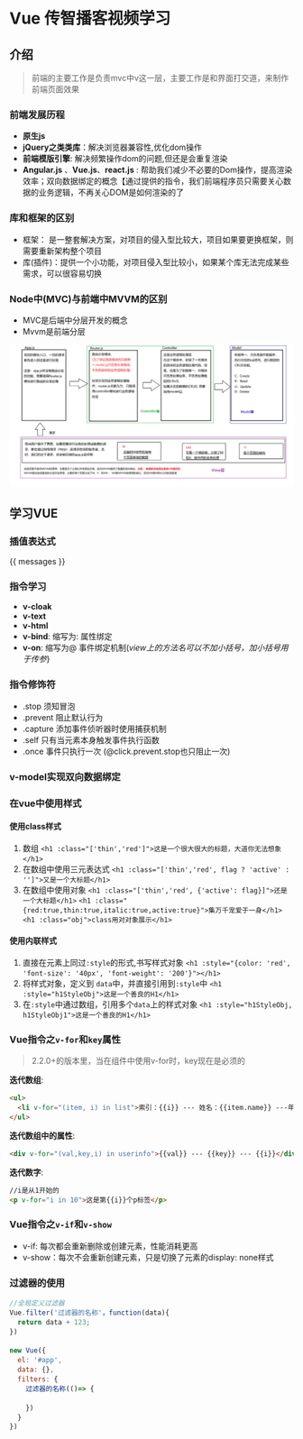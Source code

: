 # Vue 传智播客视频学习

## 介绍

> 前端的主要工作是负责mvc中v这一层，主要工作是和界面打交道，来制作前端页面效果

### 前端发展历程

- **原生js**
- **jQuery之类类库**：解决浏览器兼容性,优化dom操作
- **前端模版引擎**: 解决频繁操作dom的问题,但还是会重复渲染
- **Angular.js** 、**Vue.js**、**react.js** : 帮助我们减少不必要的Dom操作，提高渲染效率；双向数据绑定的概念【通过提供的指令，我们前端程序员只需要关心数据的业务逻辑，不再关心DOM是如何渲染的了

### 库和框架的区别

- 框架： 是一整套解决方案，对项目的侵入型比较大，项目如果要更换框架，则需要重新架构整个项目
- 库(插件)：提供一个小功能，对项目侵入型比较小，如果某个库无法完成某些需求，可以很容易切换 

### Node中(MVC)与前端中MVVM的区别

- MVC是后端中分层开发的概念
- Mvvm是前端分层

![img](Assets/mvc&mvvm.png)

## 学习VUE

### 插值表达式

{{ messages }}

### 指令学习

- **v-cloak**
- **v-text**
- **v-html**
- **v-bind**: 缩写为: 属性绑定
- **v-on**: 缩写为@ 事件绑定机制(_view上的方法名可以不加小括号，加小括号用于传参_}

### 指令修饰符

- .stop 须知冒泡
- .prevent 阻止默认行为
- .capture 添加事件侦听器时使用捕获机制
- .self 只有当元素本身触发事件执行函数
- .once 事件只执行一次 (@click.prevent.stop也只阻止一次)

### v-model实现双向数据绑定

### 在vue中使用样式

#### 使用class样式

1. 数组
 `<h1 :class="['thin','red']">这是一个很大很大的标题，大道你无法想象</h1>`
2. 在数组中使用三元表达式
 `<h1 :class="['thin','red', flag ? 'active' : '']">又是一个大标题</h1>`
3. 在数组中使用对象
 `<h1 :class="['thin','red', {'active': flag}]">还是一个大标题</h1>`
 `<h1 :class="{red:true,thin:true,italic:true,active:true}">集万千宠爱于一身</h1>`
 `<h1 :class="obj">class用对对象展示</h1>`

#### 使用内联样式

1. 直接在元素上同过`:style`的形式,书写样式对象
  `<h1 :style="{color: 'red', 'font-size': '40px', 'font-weight': '200'}"></h1>`
2. 将样式对象，定义到 `data`中，并直接引用到`:style`中
  `<h1 :style="h1StyleObj">这是一个善良的H1</h1>`
3. 在`:style`中通过数组，引用多个`data`上的样式对象
  `<h1 :style="h1StyleObj, h1StyleObj1">这是一个善良的H1</h1>`

### Vue指令之`v-for`和`key`属性

> 2.2.0+的版本里，当在组件中使用v-for时，key现在是必须的 

**迭代数组**:

```html
<ul>
  <li v-for="(item, i) in list">索引：{{i}} --- 姓名：{{item.name}} ---年龄：{{item.age}}</li>
</ul>
```

**迭代数组中的属性**:

```html
<div v-for="(val,key,i) in userinfo">{{val}} --- {{key}} --- {{i}}</div>
```

**迭代数字**:

```html
//i是从1开始的
<p v-for="i in 10">这是第{{i}}个p标签</p>
```

### Vue指令之`v-if`和`v-show`

- v-if: 每次都会重新删除或创建元素，性能消耗更高
- v-show：每次不会重新创建元素，只是切换了元素的display: none样式

### 过滤器的使用

```js
//全局定义过滤器
Vue.filter('过滤器的名称'，function(data){
  return data + 123;
})

new Vue({
  el: '#app',
  data: {},
  filters: {
    过滤器的名称(()=> {

    })
  } 
})
```